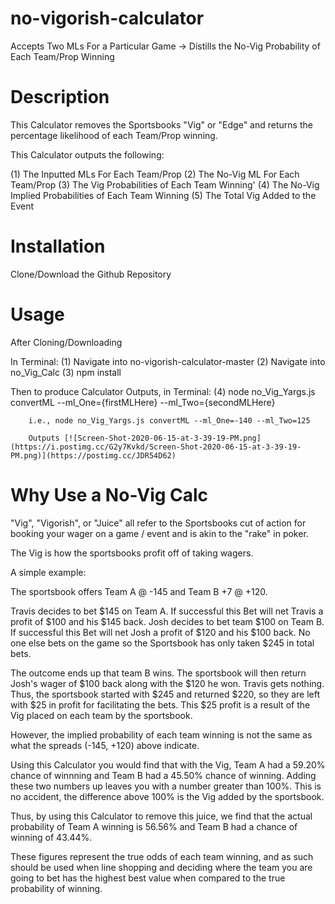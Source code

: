 # no-vigorish-calculator
Accepts Two MLs For a Particular Game -> Distills the No-Vig Probability of Each Team/Prop Winning

# Description 

This Calculator removes the Sportsbooks "Vig" or "Edge" and returns the percentage likelihood of each Team/Prop winning. 

This Calculator outputs the following: 

(1) The Inputted MLs For Each Team/Prop
(2) The No-Vig ML For Each Team/Prop
(3) The Vig Probabilities of Each Team Winning'
(4) The No-Vig Implied Probabilities of Each Team Winning
(5) The Total Vig Added to the Event

# Installation

Clone/Download the Github Repository 

# Usage 

After Cloning/Downloading

In Terminal:
(1) Navigate into no-vigorish-calculator-master 
(2) Navigate into no_Vig_Calc
(3) npm install

Then to produce Calculator Outputs, in Terminal: 
(4) node no_Vig_Yargs.js convertML --ml_One={firstMLHere} --ml_Two={secondMLHere}
        
        i.e., node no_Vig_Yargs.js convertML --ml_One=-140 --ml_Two=125

        Outputs [![Screen-Shot-2020-06-15-at-3-39-19-PM.png](https://i.postimg.cc/G2y7Kvkd/Screen-Shot-2020-06-15-at-3-39-19-PM.png)](https://postimg.cc/JDR54D62)

# Why Use a No-Vig Calc 

"Vig", "Vigorish", or "Juice" all refer to the Sportsbooks cut of action for booking your wager on a game / event and is akin to the "rake" in poker. 

The Vig is how the sportsbooks profit off of taking wagers. 

A simple example: 

The sportsbook offers Team A @ -145 and Team B +7 @ +120. 

Travis decides to bet $145 on Team A. If successful this Bet will net Travis a profit of $100 and his $145 back. 
Josh decides to bet team $100 on Team B. If successful this Bet will net Josh a profit of $120 and his $100 back. 
No one else bets on the game so the Sportsbook has only taken $245 in total bets. 

The outcome ends up that team B wins. The sportsbook will then return Josh's wager of $100 back along with the $120 he won. Travis gets nothing. 
Thus, the sportsbook started with $245 and returned $220, so they are left with $25 in profit for facilitating the bets. This $25 profit is a result of the Vig placed on each team by the sportsbook. 

However, the implied probability of each team winning is not the same as what the spreads (-145, +120) above indicate. 

Using this Calculator you would find that with the Vig, Team A had a 59.20% chance of winnning and Team B had a 45.50% chance of winning. Adding these two numbers up leaves you with a number greater than 100%. This is no accident, the difference above 100% is the Vig added by the sportsbook. 

Thus, by using this Calculator to remove this juice, we find that the actual probability of Team A winning is 56.56% and Team B had a chance of winning of 43.44%. 

These figures represent the true odds of each team winning, and as such should be used when line shopping and deciding where the team you are going to bet has the highest best value when compared to the true probability of winning. 
